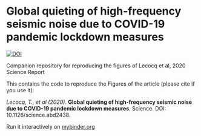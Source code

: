 # Global quieting of high-frequency seismic noise due to COVID-19 pandemic lockdown measures

[![DOI](https://zenodo.org/badge/279492005.svg)](https://zenodo.org/badge/latestdoi/279492005)


Companion repository for reproducing the figures of Lecocq et al, 2020 Science Report

This contains the code to reproduce the Figures of the article (please cite if you use it):

*Lecocq, T., et al (2020)*. **Global quieting of high-frequency seismic noise due to COVID-19 pandemic lockdown measures**. Science. DOI: 10.1126/science.abd2438.

Run it interactively on [mybinder.org](https://mybinder.org/v2/gh/ThomasLecocq/2020_Science_GlobalQuieting/master)
